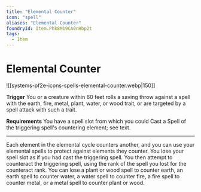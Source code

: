 ```yaml
---
title: "Elemental Counter"
icon: "spell"
aliases: "Elemental Counter"
foundryId: Item.Phk8M19CA0nHbp2t
tags:
  - Item
---
```


# Elemental Counter
![[systems-pf2e-icons-spells-elemental-counter.webp|150]]

**Trigger** You or a creature within 60 feet rolls a saving throw against a spell with the earth, fire, metal, plant, water, or wood trait, or are targeted by a spell attack with such a trait.

**Requirements** You have a spell slot from which you could Cast a Spell of the triggering spell's countering element; see text.

* * *

Each element in the elemental cycle counters another, and you can use your elemental spells to protect against elements they counter. You lose your spell slot as if you had cast the triggering spell. You then attempt to counteract the triggering spell, using the rank of the spell you lost for the counteract rank. You can lose a plant or wood spell to counter earth, an earth spell to counter water, a water spell to counter fire, a fire spell to counter metal, or a metal spell to counter plant or wood.
